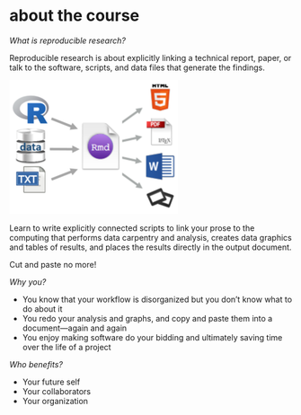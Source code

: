 
# about the course

*What is reproducible research?*

Reproducible research is about explicitly linking a technical report,
paper, or talk to the software, scripts, and data files that generate
the findings.

![](../resources/images/rr-flow-2.png)

Learn to write explicitly connected scripts to link your prose to the
computing that performs data carpentry and analysis, creates data
graphics and tables of results, and places the results directly in the
output document.

Cut and paste no more\!

*Why you?*

  - You know that your workflow is disorganized but you don’t know what
    to do about it  
  - You redo your analysis and graphs, and copy and paste them into a
    document—again and again  
  - You enjoy making software do your bidding and ultimately saving time
    over the life of a project

*Who benefits?*

  - Your future self  
  - Your collaborators  
  - Your organization

